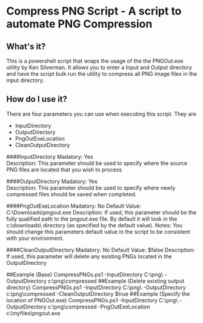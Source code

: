 Compress PNG Script - A script to automate PNG Compression
=================

## What's it?

This is a powershell script that wraps the usage of the the PNGOut.exe utility by Ken Silverman. It allows you to enter a Input and Output directory and have the script bulk run the utility to compress all PNG image files in the input directory.

## How do I use it?
There are four parameters you can use when executing this script. They are

* InputDirectory
* OutputDirectory
* PngOutExeLocation
* CleanOutputDirectory


####InputDirectory 
Madatory: Yes  
Description: This parameter should be used to specify where the source PNG files are located that you wish to process

####OutputDirectory 
Madatory: Yes  
Description: This parameter should be used to specify where newly compressed files should be saved when completed.

####PngOutExeLocation 
Madatory: No
Default Value: C:\Downloads\pngout.exe
Description: If used, this parameter should be the fully qualified path to the pngout.exe file. By default it will look in the c:\downloads\ directory (as specified by the default value).
Notes: You should change this parameters default value in the script to be consistent with your environment.

####CleanOutputDirectory 
Madatory: No
Default Value: $false
Description: If used, this parameter will delete any existing PNGs located in the OutputDirectory


##Example (Base)
CompressPNGs.ps1  -InputDirectory C:\png\ -OutputDirectory c:\png\compressed
##Example (Delete existing output directory)
CompressPNGs.ps1  -InputDirectory C:\png\ -OutputDirectory c:\png\compressed -CleanOutputDirectory $true
##Example (Specify the location of PNGOut.exe)
CompressPNGs.ps1  -InputDirectory C:\png\ -OutputDirectory c:\png\compressed -PngOutExeLocation c:\myfiles\pngout.exe



````
